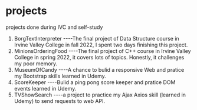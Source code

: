 # projects
projects done during IVC and self-study

1. BorgTextInterpreter
----The final project of Data Structure course in Irvine Valley College in fall 2022, I spent two days finishing this project.
2. MinionsOrderingFood
----The final project of C++ course in Irvine Valley College in spring 2022, it covers lots of topics. Honestly, it challenges my poor memory.
3. MuseumOfCandy
----A chance to bulid a responsive Web and pratice my Bootstrap skills learned in Udemy.
4. ScoreKeeper
----Bulid a ping pong score keeper and pratice DOM events learned in Udemy.
5. TVShowSearch
----a project to practice my Ajax Axios skill (learned in Udemy) to send requests to web API.
